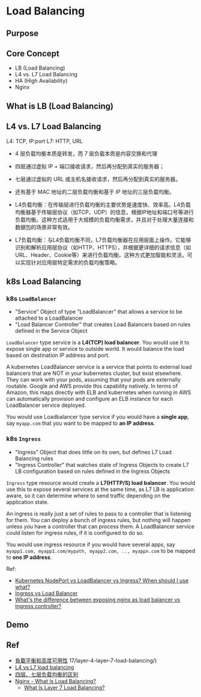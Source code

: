 # Load Balancing

## Purpose

## Core Concept

* LB (Load Balancing)
* L4 vs. L7 Load Balancing
* HA (High Availability)
* Nginx

## What is LB (Load Balancing)

## L4 vs. L7 Load Balancing

L4: TCP, IP:port
L7: HTTP, URL

* 4 层负载均衡本质是转发，而 7 层负载本质是内容交换和代理
* 四层通过虚拟 IP + 端口接收请求，然后再分配到真实的服务器；
* 七层通过虚拟的 URL 或主机名接收请求，然后再分配到真实的服务器。
* 还有基于 MAC 地址的二层负载均衡和基于 IP 地址的三层负载均衡。

* L4负载均衡：在传输层进行负载均衡的主要优势是速度快、效率高。L4负载均衡器基于传输层协议（如TCP、UDP）的信息，根据IP地址和端口号等进行负载均衡。这种方式适用于大规模的负载均衡需求，并且对于处理大量连接和数据包的场景非常有效。
* L7负载均衡：与L4负载均衡不同，L7负载均衡器在应用层面上操作。它能够识别和解析应用层协议（如HTTP、HTTPS），并根据更详细的请求信息（如URL、Header、Cookie等）来进行负载均衡。这种方式更加智能和灵活，可以实现针对应用层特定需求的负载均衡策略。

## k8s Load Balancing

### k8s `LoadBalancer`

* "Service" Object of type "LoadBalancer" that allows a service to be attached to a LoadBalancer
* "Load Balancer Controller" that creates Load Balancers based on rules defined in the Service Object

`LoadBalancer` type service is a **L4(TCP) load balancer**. You would use it to expose single app or service to outside world. It would balance the load based on destination IP address and port.

A kubernetes LoadBalancer service is a service that points to external load balancers that are NOT in your kubernetes cluster, but exist elsewhere. They can work with your pods, assuming that your pods are externally routable. Google and AWS provide this capability natively. In terms of Amazon, this maps directly with ELB and kubernetes when running in AWS can automatically provision and configure an ELB instance for each LoadBalancer service deployed.

You would use Loadbalancer type service if you would have a **single app**, say `myapp.com` that you want to be mapped to **an IP address**.

### k8s `Ingress`

* "Ingress" Object that does little on its own, but defines L7 Load Balancing rules
* "Ingress Controller" that watches state of Ingress Objects to create L7 LB configuration based on rules defined in the Ingress Objects

`Ingress` type resource would create a **L7(HTTP/S) load balancer**. You would use this to expose several services at the same time, as L7 LB is application aware, so it can determine where to send traffic depending on the application state.

An ingress is really just a set of rules to pass to a controller that is listening for them. You can deploy a bunch of ingress rules, but nothing will happen unless you have a controller that can process them. A LoadBalancer service could listen for ingress rules, if it is configured to do so.

You would use ingress resource if you would have several apps, say `myapp1.com, myapp1.com/mypath, myapp2.com, .., myappn.com` to be mapped to **one IP address**.

Ref:

* [Kubernetes NodePort vs LoadBalancer vs Ingress? When should I use what?](https://medium.com/google-cloud/kubernetes-nodeport-vs-loadbalancer-vs-ingress-when-should-i-use-what-922f010849e0)
* [Ingress vs Load Balancer](https://stackoverflow.com/questions/45079988/ingress-vs-load-balancer)
* [What's the difference between exposing nginx as load balancer vs Ingress controller?](https://stackoverflow.com/questions/50966300/whats-the-difference-between-exposing-nginx-as-load-balancer-vs-ingress-control/50967732#50967732)

## Demo

## Ref

* [負載平衡和高度可用性](https://hackmd.io/@jiazheng/rJ-B1-QHd)
17/layer-4-layer-7-load-balancing/)
* [L4 vs L7 load balancing](https://tingyuchang.github.io/2021-09-27-L4-vs-L7-load-balancing/)
* [四层、七层负载均衡的区别](https://jaminzhang.github.io/lb/L4-L7-Load-Balancer-Difference/)
* [Nginx - What Is Load Balancing?](https://www.nginx.com/resources/glossary/load-balancing/)
  * [What Is Layer 7 Load Balancing?](https://www.nginx.com/resources/glossary/layer-7-load-balancing/)
